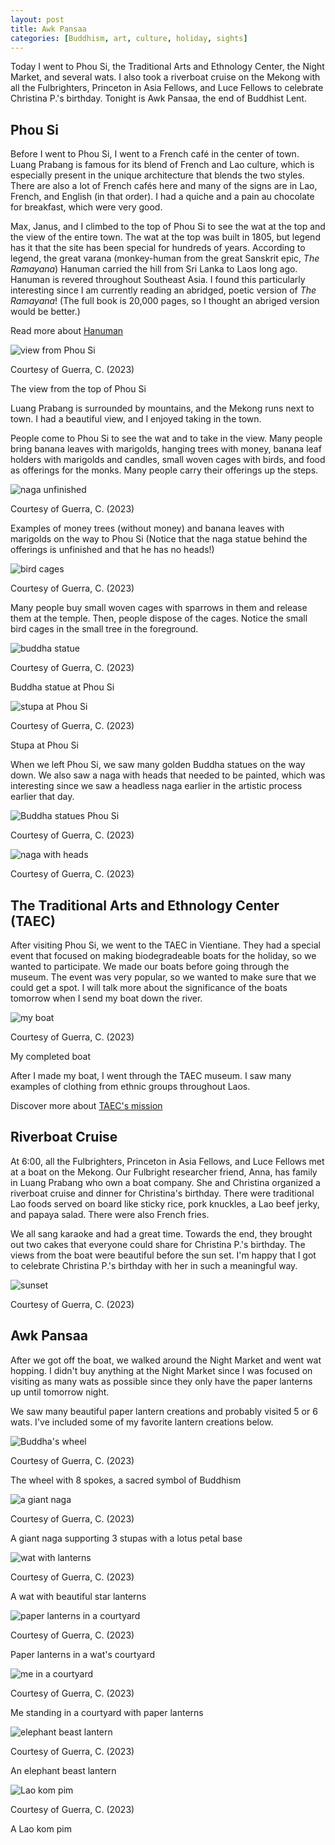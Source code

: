 ```yaml
---
layout: post
title: Awk Pansaa
categories: [Buddhism, art, culture, holiday, sights]
---
```


Today I went to Phou Si, the Traditional Arts and Ethnology Center, the Night Market, and several wats. I also took a riverboat cruise on the Mekong with all the Fulbrighters, Princeton in Asia Fellows, and Luce Fellows to celebrate Christina P.'s birthday. Tonight is Awk Pansaa, the end of Buddhist Lent. 

## Phou Si

Before I went to Phou Si, I went to a French café in the center of town. Luang Prabang is famous for its blend of French and Lao culture, which is especially present in the unique architecture that blends the two styles. There are also a lot of French cafés here and many of the signs are in Lao, French, and English (in that order). I had a quiche and a pain au chocolate for breakfast, which were very good. 

Max, Janus, and I climbed to the top of Phou Si to see the wat at the top and the view of the entire town. The wat at the top was built in 1805, but legend has it that the site has been special for hundreds of years. According to legend, the great varana (monkey-human from the great Sanskrit epic, *The Ramayana*) Hanuman carried the hill from Sri Lanka to Laos long ago. Hanuman is revered throughout Southeast Asia. I found this particularly interesting since I am currently reading an abridged, poetic version of *The Ramayana*! (The full book is 20,000 pages, so I thought an abriged version would be better.)

Read more about [Hanuman](https://www.britannica.com/topic/Hanuman)
 
 ![view from Phou Si](https://lh3.googleusercontent.com/pw/ADCreHdxIZyaKTGauVtYFHauMdtqOKmC5ZjpbVBV_A-YljGEK89hv5lAJf32XsJYsce_KhyZ9DoUFVj4zW6zHh-l90dXb-3IYXp2rf2IjY0gLAUxo1jiDH-0=w1000)

 Courtesy of Guerra, C. (2023)

 The view from the top of Phou Si

 Luang Prabang is surrounded by mountains, and the Mekong runs next to town. I had a beautiful view, and I enjoyed taking in the town. 

 People come to Phou Si to see the wat and to take in the view. Many people bring banana leaves with marigolds, hanging trees with money, banana leaf holders with marigolds and candles, small woven cages with birds, and food as offerings for the monks. Many people carry their offerings up the steps. 

 ![naga unfinished](https://lh3.googleusercontent.com/pw/ADCreHfGxP6mcevNBKBMmfXvmS0OuaQxCIpHIGvivJajTpk51OEvOExxI66PGdm2n_7QsGa3-rtcS1DS5Sdu8GQRgTFZXVHcridk9gIIPeqgaJURWCCj1ntg=w1000)

 Courtesy of Guerra, C. (2023)

 Examples of money trees (without money) and banana leaves with marigolds on the way to Phou Si (Notice that the naga statue behind the offerings is unfinished and that he has no heads!)

![bird cages](https://lh3.googleusercontent.com/pw/ADCreHeqMmss9FhYLCXScuExPXoXt2em7sknUbub5jKGPFlM35CMVxx2Kq4HB0hB6T6XVkeGUZ164YHRrGuD55EM4qA3V7pRN9XbYY4x3FXOshQ3PjLB0gO0=w1000)

Courtesy of Guerra, C. (2023)

Many people buy small woven cages with sparrows in them and release them at the temple. Then, people dispose of the cages. Notice the small bird cages in the small tree in the foreground. 

 ![buddha statue](https://lh3.googleusercontent.com/pw/ADCreHcd5vOCIFILM75RTsc2m7AE0q_rjMWyeNtN06LBIU4RrfSg-iITyK_HpxSEHmpBQYeSh61wc6jr5zIIfM1nCm4rkEaS2BizjmBNxP5raJ2luAxjlmYP=w1000)

 Courtesy of Guerra, C. (2023)

 Buddha statue at Phou Si

![stupa at Phou Si](https://lh3.googleusercontent.com/pw/ADCreHcQAce9kVgtSqhPmwRJQ9eCei3kiOEWm4ncFnf5dncMPVHfOMmPY3RpDxaO38OkRnVOB-gSRBzq3UISEUbwmJvO5Ur_TtyeJMG7QEhFNK6cZsirMz_y=w1000)

Courtesy of Guerra, C. (2023)

Stupa at Phou Si

When we left Phou Si, we saw many golden Buddha statues on the way down. We also saw a naga with heads that needed to be painted, which was interesting since we saw a headless naga earlier in the artistic process earlier that day.

![Buddha statues Phou Si](https://lh3.googleusercontent.com/pw/ADCreHcTzcp-b_sPqPNNH6yQah3bcUMM_c4L_tDPTTYxjCTJ-9v-ef07wVh2JR0aftBNG8LOP-yVXmc-nJCcEeNgxmCyqv2WBsWywOVuoNvOyfSpO0DXmwXu=w1000)

Courtesy of Guerra, C. (2023)

![naga with heads](https://lh3.googleusercontent.com/pw/ADCreHfjH9AvGYctRououXHnSW_EKi3EqPNqFyB0HDo_RdrIhNDZZfWtD15Oc7PM6yPdynxJXEpxz0_q7cU2SxQ9V68kV-EIM40Rih4agFNOaujEXHz7p3dp=w1000)

Courtesy of Guerra, C. (2023)

## The Traditional Arts and Ethnology Center (TAEC)

After visiting Phou Si, we went to the TAEC in Vientiane. They had a special event that focused on making biodegradeable boats for the holiday, so we wanted to participate. We made our boats before going through the museum. The event was very popular, so we wanted to make sure that we could get a spot. I will talk more about the significance of the boats tomorrow when I send my boat down the river. 

![my boat](https://lh3.googleusercontent.com/pw/ADCreHfDwFaoXBzMdRI8iMfVy9eK892tuOyt2rSTIU6MHjY0g_ptbXDgNM7ylg58BNq7hYlhIN60htz1M9MDTxDuAZQ--iOCfQkryUOjD6nV11INTXjxUnl0=w1000)

Courtesy of Guerra, C. (2023)

My completed boat

After I made my boat, I went through the TAEC museum. I saw many examples of clothing from ethnic groups throughout Laos. 

Discover more about [TAEC's mission](https://www.taeclaos.org/)

## Riverboat Cruise

At 6:00, all the Fulbrighters, Princeton in Asia Fellows, and Luce Fellows met at a boat on the Mekong. Our Fulbright researcher friend, Anna, has family in Luang Prabang who own a boat company. She and Christina organized a riverboat cruise and dinner for Christina's birthday. There were traditional Lao foods served on board like sticky rice, pork knuckles, a Lao beef jerky, and papaya salad. There were also French fries. 

We all sang karaoke and had a great time. Towards the end, they brought out two cakes that everyone could share for Christina P.'s birthday. The views from the boat were beautiful before the sun set. I'm happy that I got to celebrate Christina P.'s birthday with her in such a meaningful way. 

![sunset](https://lh3.googleusercontent.com/pw/ADCreHcJnDc3aqNaN3MAt4jdvNgDA3TWqYs91R9JyfvIOUdpwDpJuAnDi6xjO0n3r98TwKJ1tR8P3sgKMZjpRZ2BSoJ7puB3znDUqe5EnhN4bPxl8PGzTpFB=w1000)

Courtesy of Guerra, C. (2023)

## Awk Pansaa

After we got off the boat, we walked around the Night Market and went wat hopping. I didn't buy anything at the Night Market since I was focused on visiting as many wats as possible since they only have the paper lanterns up until tomorrow night. 

We saw many beautiful paper lantern creations and probably visited 5 or 6 wats. I've included some of my favorite lantern creations below.

![Buddha's wheel](https://lh3.googleusercontent.com/pw/ADCreHfeGlrtEks4yEnKkZ2MJzYxR8IkYfBvGSf89o6VbE5wU4drWD2sg3_tmgX3jb4PFKSsRkEcjwEWIwP4u_duBPSnGtoSqsEmCBQI2ZF6vKZ16pvLVn35=w1000)

Courtesy of Guerra, C. (2023)

The wheel with 8 spokes, a sacred symbol of Buddhism

![a giant naga](https://lh3.googleusercontent.com/pw/ADCreHccr6V4O59xNl47E9vyKZe7V5FdPFw0dIDjLwzqrHJTs01y2mfzHEg2CwY6SNycz4Tv0pcmcgqisme-Erymy_ZzXSRnd1h2GDMD1dsavDKRCYF2e0CH=w1000)

Courtesy of Guerra, C. (2023)

A giant naga supporting 3 stupas with a lotus petal base

![wat with lanterns](https://lh3.googleusercontent.com/pw/ADCreHe9ranb4Zf2Lb5GeH3uK0FkUDV9x60XkVFcTKXIssQzeJxHgLkajqpEOCJLmtQ5j4uIr5mgDLW_OYPshzYHw6J3IELmZQGtX8jhrBsC-5tScoyaHHWu=w1000)

Courtesy of Guerra, C. (2023)

A wat with beautiful star lanterns

![paper lanterns in a courtyard]()

Courtesy of Guerra, C. (2023)

Paper lanterns in a wat's courtyard

![me in a courtyard]()

Courtesy of Guerra, C. (2023)

Me standing in a courtyard with paper lanterns

![elephant beast lantern]()

Courtesy of Guerra, C. (2023)

An elephant beast lantern

![Lao kom pim]()

Courtesy of Guerra, C. (2023)

A Lao kom pim



<!-- Hello and welcome. The only purpose of this post is to greet you when your site comes alive for the first time.  
This post will demonstrate some of the more common content & elements found in posts.  
Feel free to delete this post when you are ready to publish your first post.  

Lorem ipsum dolor sit amet, consectetur adipiscing elit. Fusce bibendum neque eget nunc mattis eu sollicitudin enim tincidunt. Vestibulum lacus tortor, ultricies id dignissim ac, bibendum in velit.

## Some great heading (h2)

Proin convallis mi ac felis pharetra aliquam. Curabitur dignissim accumsan rutrum. In arcu magna, aliquet vel pretium et, molestie et arcu.


Mauris lobortis nulla et felis ullamcorper bibendum. Phasellus et hendrerit mauris. Proin eget nibh a massa vestibulum pretium. Suspendisse eu nisl a ante aliquet bibendum quis a nunc. Praesent varius interdum vehicula. Aenean risus libero, placerat at vestibulum eget, ultricies eu enim. Praesent nulla tortor, malesuada adipiscing adipiscing sollicitudin, adipiscing eget est.

## Another great heading (h2)

Lorem ipsum dolor sit amet, consectetur adipiscing elit. Fusce bibendum neque eget nunc mattis eu sollicitudin enim tincidunt. Vestibulum lacus tortor, ultricies id dignissim ac, bibendum in velit.

### Some great subheading (h3)

Proin convallis mi ac felis pharetra aliquam. Curabitur dignissim accumsan rutrum. In arcu magna, aliquet vel pretium et, molestie et arcu. Mauris lobortis nulla et felis ullamcorper bibendum.

Phasellus et hendrerit mauris. Proin eget nibh a massa vestibulum pretium. Suspendisse eu nisl a ante aliquet bibendum quis a nunc.

### Some great subheading (h3)

Praesent varius interdum vehicula. Aenean risus libero, placerat at vestibulum eget, ultricies eu enim. Praesent nulla tortor, malesuada adipiscing adipiscing sollicitudin, adipiscing eget est.

> This quote will *change* your life. It will reveal the <i>secrets</i> of the universe, and all the wonders of humanity. Don't <em>misuse</em> it.

Lorem ipsum dolor sit amet, consectetur adipiscing elit. Fusce bibendum neque eget nunc mattis eu sollicitudin enim tincidunt.

### Some great subheading (h3)

Vestibulum lacus tortor, ultricies id dignissim ac, bibendum in velit. Proin convallis mi ac felis pharetra aliquam. Curabitur dignissim accumsan rutrum.

In arcu magna, aliquet vel pretium et, molestie et arcu. Mauris lobortis nulla et felis ullamcorper bibendum. Phasellus et hendrerit mauris.

#### You might want a sub-subheading (h4)

In arcu magna, aliquet vel pretium et, molestie et arcu. Mauris lobortis nulla et felis ullamcorper bibendum. Phasellus et hendrerit mauris.

In arcu magna, aliquet vel pretium et, molestie et arcu. Mauris lobortis nulla et felis ullamcorper bibendum. Phasellus et hendrerit mauris.

#### But it's probably overkill (h4)

In arcu magna, aliquet vel pretium et, molestie et arcu. Mauris lobortis nulla et felis ullamcorper bibendum. Phasellus et hendrerit mauris.

##### Could be a smaller sub-heading, `pacman` (h5)

In arcu magna, aliquet vel pretium et, molestie et arcu. Mauris lobortis nulla et felis ullamcorper bibendum. Phasellus et hendrerit mauris.

###### Small yet significant sub-heading  (h6)

In arcu magna, aliquet vel pretium et, molestie et arcu. Mauris lobortis nulla et felis ullamcorper bibendum. Phasellus et hendrerit mauris.

### Highlight the code please!!

{% highlight c %}
float Q_rsqrt( float number )
{
	long i;
	float x2, y;
	const float threehalfs = 1.5F;

	x2 = number * 0.5F;
	y  = number;
	i  = * ( long * ) &y;                       // evil floating point bit level hacking
	i  = 0x5f3759df - ( i >> 1 );               // what the fuck? 
	y  = * ( float * ) &i;
	y  = y * ( threehalfs - ( x2 * y * y ) );   // 1st iteration
//	y  = y * ( threehalfs - ( x2 * y * y ) );   // 2nd iteration, this can be removed

	return y;
}
{% endhighlight %}

### Oh hai, an unordered list!!

In arcu magna, aliquet vel pretium et, molestie et arcu. Mauris lobortis nulla et felis ullamcorper bibendum. Phasellus et hendrerit mauris.

- First item, yo
- Second item, dawg
- Third item, what what?!
- Fourth item, fo sheezy my neezy

### Oh hai, an ordered list!!

In arcu magna, aliquet vel pretium et, molestie et arcu. Mauris lobortis nulla et felis ullamcorper bibendum. Phasellus et hendrerit mauris.

1. First item, yo
2. Second item, dawg
3. Third item, what what?!
4. Fourth item, fo sheezy my neezy

## Headings are cool! (h2)

Proin eget nibh a massa vestibulum pretium. Suspendisse eu nisl a ante aliquet bibendum quis a nunc. Praesent varius interdum vehicula. Aenean risus libero, placerat at vestibulum eget, ultricies eu enim. Praesent nulla tortor, malesuada adipiscing adipiscing sollicitudin, adipiscing eget est.

Praesent nulla tortor, malesuada adipiscing adipiscing sollicitudin, adipiscing eget est.

Proin eget nibh a massa vestibulum pretium. Suspendisse eu nisl a ante aliquet bibendum quis a nunc.

### Tables

Title 1               | Title 2               | Title 3               | Title 4
--------------------- | --------------------- | --------------------- | ---------------------
lorem                 | lorem ipsum           | lorem ipsum dolor     | lorem ipsum dolor sit
lorem ipsum dolor sit | lorem ipsum dolor sit | lorem ipsum dolor sit | lorem ipsum dolor sit
lorem ipsum dolor sit | lorem ipsum dolor sit | lorem ipsum dolor sit | lorem ipsum dolor sit
lorem ipsum dolor sit | lorem ipsum dolor sit | lorem ipsum dolor sit | lorem ipsum dolor sit

Title 1 | Title 2 | Title 3 | Title 4
--- | --- | --- | ---
lorem | lorem ipsum | lorem ipsum dolor | lorem ipsum dolor sit
lorem ipsum dolor sit amet | lorem ipsum dolor sit amet consectetur | lorem ipsum dolor sit amet | lorem ipsum dolor sit
lorem ipsum dolor | lorem ipsum | lorem | lorem ipsum
lorem ipsum dolor | lorem ipsum dolor sit | lorem ipsum dolor sit amet | lorem ipsum dolor sit amet consectetur -->
